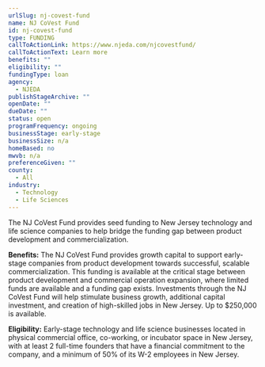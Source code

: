 ```yaml
---
urlSlug: nj-covest-fund
name: NJ CoVest Fund
id: nj-covest-fund
type: FUNDING
callToActionLink: https://www.njeda.com/njcovestfund/
callToActionText: Learn more
benefits: ""
eligibility: ""
fundingType: loan
agency:
  - NJEDA
publishStageArchive: ""
openDate: ""
dueDate: ""
status: open
programFrequency: ongoing
businessStage: early-stage
businessSize: n/a
homeBased: no
mwvb: n/a
preferenceGiven: ""
county:
  - All
industry:
  - Technology
  - Life Sciences
---
```

The NJ CoVest Fund provides seed funding to New Jersey technology and life science companies to help bridge the funding gap between product development and commercialization.

**Benefits:** The NJ CoVest Fund provides growth capital to support early-stage companies from product development towards successful, scalable commercialization. This funding is available at the critical stage between product development and commercial operation expansion, where limited funds are available and a funding gap exists. Investments through the NJ CoVest Fund will help stimulate business growth, additional capital investment, and creation of high-skilled jobs in New Jersey. Up to $250,000 is available.

**Eligibility:** Early-stage technology and life science businesses located in physical commercial office, co-working, or incubator space in New Jersey, with at least 2 full-time founders that have a financial commitment to the company, and a minimum of 50% of its W-2 employees in New Jersey.